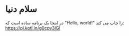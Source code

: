 # سلام دنیا
در اینجا یک برنامه ساده است که "Hello, world!" را چاپ می کند:
https://pl.kotl.in/g0cpy3lGI
